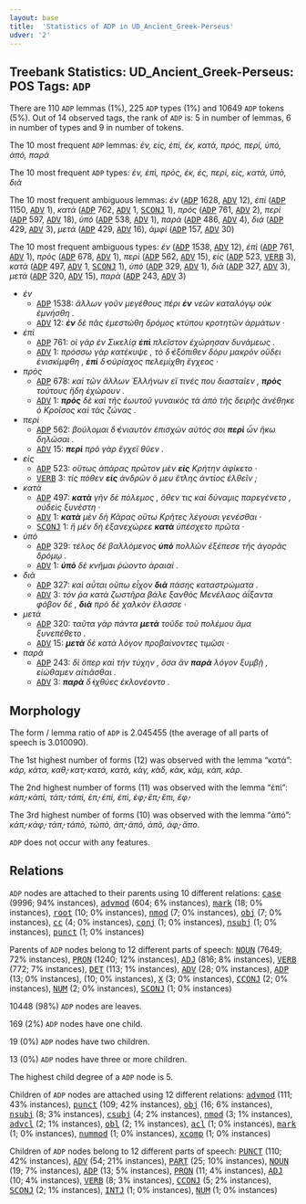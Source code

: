 ```yaml
---
layout: base
title:  'Statistics of ADP in UD_Ancient_Greek-Perseus'
udver: '2'
---
```


## Treebank Statistics: UD_Ancient_Greek-Perseus: POS Tags: `ADP`

There are 110 `ADP` lemmas (1%), 225 `ADP` types (1%) and 10649 `ADP` tokens (5%).
Out of 14 observed tags, the rank of `ADP` is: 5 in number of lemmas, 6 in number of types and 9 in number of tokens.

The 10 most frequent `ADP` lemmas: <em>ἐν, εἰς, ἐπί, ἐκ, κατά, πρός, περί, ὑπό, ἀπό, παρά</em>

The 10 most frequent `ADP` types:  <em>ἐν, ἐπὶ, πρὸς, ἐκ, ἐς, περὶ, εἰς, κατὰ, ὑπὸ, διὰ</em>

The 10 most frequent ambiguous lemmas: <em>ἐν</em> (<tt><a href="grc_perseus-pos-ADP.html">ADP</a></tt> 1628, <tt><a href="grc_perseus-pos-ADV.html">ADV</a></tt> 12), <em>ἐπί</em> (<tt><a href="grc_perseus-pos-ADP.html">ADP</a></tt> 1150, <tt><a href="grc_perseus-pos-ADV.html">ADV</a></tt> 1), <em>κατά</em> (<tt><a href="grc_perseus-pos-ADP.html">ADP</a></tt> 762, <tt><a href="grc_perseus-pos-ADV.html">ADV</a></tt> 1, <tt><a href="grc_perseus-pos-SCONJ.html">SCONJ</a></tt> 1), <em>πρός</em> (<tt><a href="grc_perseus-pos-ADP.html">ADP</a></tt> 761, <tt><a href="grc_perseus-pos-ADV.html">ADV</a></tt> 2), <em>περί</em> (<tt><a href="grc_perseus-pos-ADP.html">ADP</a></tt> 597, <tt><a href="grc_perseus-pos-ADV.html">ADV</a></tt> 18), <em>ὑπό</em> (<tt><a href="grc_perseus-pos-ADP.html">ADP</a></tt> 538, <tt><a href="grc_perseus-pos-ADV.html">ADV</a></tt> 1), <em>παρά</em> (<tt><a href="grc_perseus-pos-ADP.html">ADP</a></tt> 486, <tt><a href="grc_perseus-pos-ADV.html">ADV</a></tt> 4), <em>διά</em> (<tt><a href="grc_perseus-pos-ADP.html">ADP</a></tt> 429, <tt><a href="grc_perseus-pos-ADV.html">ADV</a></tt> 3), <em>μετά</em> (<tt><a href="grc_perseus-pos-ADP.html">ADP</a></tt> 429, <tt><a href="grc_perseus-pos-ADV.html">ADV</a></tt> 16), <em>ἀμφί</em> (<tt><a href="grc_perseus-pos-ADP.html">ADP</a></tt> 157, <tt><a href="grc_perseus-pos-ADV.html">ADV</a></tt> 30)

The 10 most frequent ambiguous types:  <em>ἐν</em> (<tt><a href="grc_perseus-pos-ADP.html">ADP</a></tt> 1538, <tt><a href="grc_perseus-pos-ADV.html">ADV</a></tt> 12), <em>ἐπὶ</em> (<tt><a href="grc_perseus-pos-ADP.html">ADP</a></tt> 761, <tt><a href="grc_perseus-pos-ADV.html">ADV</a></tt> 1), <em>πρὸς</em> (<tt><a href="grc_perseus-pos-ADP.html">ADP</a></tt> 678, <tt><a href="grc_perseus-pos-ADV.html">ADV</a></tt> 1), <em>περὶ</em> (<tt><a href="grc_perseus-pos-ADP.html">ADP</a></tt> 562, <tt><a href="grc_perseus-pos-ADV.html">ADV</a></tt> 15), <em>εἰς</em> (<tt><a href="grc_perseus-pos-ADP.html">ADP</a></tt> 523, <tt><a href="grc_perseus-pos-VERB.html">VERB</a></tt> 3), <em>κατὰ</em> (<tt><a href="grc_perseus-pos-ADP.html">ADP</a></tt> 497, <tt><a href="grc_perseus-pos-ADV.html">ADV</a></tt> 1, <tt><a href="grc_perseus-pos-SCONJ.html">SCONJ</a></tt> 1), <em>ὑπὸ</em> (<tt><a href="grc_perseus-pos-ADP.html">ADP</a></tt> 329, <tt><a href="grc_perseus-pos-ADV.html">ADV</a></tt> 1), <em>διὰ</em> (<tt><a href="grc_perseus-pos-ADP.html">ADP</a></tt> 327, <tt><a href="grc_perseus-pos-ADV.html">ADV</a></tt> 3), <em>μετὰ</em> (<tt><a href="grc_perseus-pos-ADP.html">ADP</a></tt> 320, <tt><a href="grc_perseus-pos-ADV.html">ADV</a></tt> 15), <em>παρὰ</em> (<tt><a href="grc_perseus-pos-ADP.html">ADP</a></tt> 243, <tt><a href="grc_perseus-pos-ADV.html">ADV</a></tt> 3)


* <em>ἐν</em>
  * <tt><a href="grc_perseus-pos-ADP.html">ADP</a></tt> 1538: <em>ἄλλων γοῦν μεγέθους πέρι <b>ἐν</b> νεῶν καταλόγῳ οὐκ ἐμνήσθη .</em>
  * <tt><a href="grc_perseus-pos-ADV.html">ADV</a></tt> 12: <em><b>ἐν</b> δὲ πᾶς ἐμεστώθη δρόμος κτύπου κροτητῶν ἁρμάτων ·</em>
* <em>ἐπὶ</em>
  * <tt><a href="grc_perseus-pos-ADP.html">ADP</a></tt> 761: <em>οἱ γὰρ ἐν Σικελίᾳ <b>ἐπὶ</b> πλεῖστον ἐχώρησαν δυνάμεως .</em>
  * <tt><a href="grc_perseus-pos-ADV.html">ADV</a></tt> 1: <em>πρόσσω γὰρ κατέκυψε , τὸ δ̓ ἐξόπιθεν δόρυ μακρὸν οὔδει ἐνισκίμφθη , <b>ἐπὶ</b> δ̓ οὐρίαχος πελεμίχθη ἔγχεος ·</em>
* <em>πρὸς</em>
  * <tt><a href="grc_perseus-pos-ADP.html">ADP</a></tt> 678: <em>καὶ τῶν ἄλλων Ἑλλήνων εἴ τινές που διασταῖεν , <b>πρὸς</b> τούτους ἤδη ἐχώρουν .</em>
  * <tt><a href="grc_perseus-pos-ADV.html">ADV</a></tt> 1: <em><b>πρὸς</b> δὲ καὶ τῆς ἑωυτοῦ γυναικὸς τὰ ἀπὸ τῆς δειρῆς ἀνέθηκε ὁ Κροῖσος καὶ τὰς ζώνας .</em>
* <em>περὶ</em>
  * <tt><a href="grc_perseus-pos-ADP.html">ADP</a></tt> 562: <em>βούλομαι δ̓ ἐνιαυτὸν ἐπισχὼν αὐτός σοι <b>περὶ</b> ὧν ἥκω δηλῶσαι .</em>
  * <tt><a href="grc_perseus-pos-ADV.html">ADV</a></tt> 15: <em><b>περὶ</b> πρὸ γὰρ ἔγχεϊ θῦεν .</em>
* <em>εἰς</em>
  * <tt><a href="grc_perseus-pos-ADP.html">ADP</a></tt> 523: <em>οὕτως ἀπάρας πρῶτον μὲν <b>εἰς</b> Κρήτην ἀφίκετο ·</em>
  * <tt><a href="grc_perseus-pos-VERB.html">VERB</a></tt> 3: <em>τίς πόθεν <b>εἰς</b> ἀνδρῶν ὅ μευ ἔτλης ἀντίος ἐλθεῖν ;</em>
* <em>κατὰ</em>
  * <tt><a href="grc_perseus-pos-ADP.html">ADP</a></tt> 497: <em><b>κατὰ</b> γῆν δὲ πόλεμος , ὅθεν τις καὶ δύναμις παρεγένετο , οὐδεὶς ξυνέστη ·</em>
  * <tt><a href="grc_perseus-pos-ADV.html">ADV</a></tt> 1: <em><b>κατὰ</b> μὲν δὴ Κᾶρας οὕτω Κρῆτες λέγουσι γενέσθαι ·</em>
  * <tt><a href="grc_perseus-pos-SCONJ.html">SCONJ</a></tt> 1: <em>ἣ μὲν δὴ ἐξανεχώρεε <b>κατὰ</b> ὑπέσχετο πρῶτα ·</em>
* <em>ὑπὸ</em>
  * <tt><a href="grc_perseus-pos-ADP.html">ADP</a></tt> 329: <em>τέλος δὲ βαλλόμενος <b>ὑπὸ</b> πολλῶν ἐξέπεσε τῆς ἀγορᾶς δρόμῳ .</em>
  * <tt><a href="grc_perseus-pos-ADV.html">ADV</a></tt> 1: <em><b>ὑπὸ</b> δὲ κνῆμαι ῥώοντο ἀραιαί .</em>
* <em>διὰ</em>
  * <tt><a href="grc_perseus-pos-ADP.html">ADP</a></tt> 327: <em>καὶ αὗται οὔπω εἶχον <b>διὰ</b> πάσης καταστρώματα .</em>
  * <tt><a href="grc_perseus-pos-ADV.html">ADV</a></tt> 3: <em>τόν ῥα κατὰ ζωστῆρα βάλε ξανθὸς Μενέλαος ἀΐξαντα φόβον δέ , <b>διὰ</b> πρὸ δὲ χαλκὸν ἔλασσε ·</em>
* <em>μετὰ</em>
  * <tt><a href="grc_perseus-pos-ADP.html">ADP</a></tt> 320: <em>ταῦτα γὰρ πάντα <b>μετὰ</b> τοῦδε τοῦ πολέμου ἅμα ξυνεπέθετο .</em>
  * <tt><a href="grc_perseus-pos-ADV.html">ADV</a></tt> 15: <em><b>μετὰ</b> δὲ κατὰ λόγον προβαίνοντες τιμῶσι ·</em>
* <em>παρὰ</em>
  * <tt><a href="grc_perseus-pos-ADP.html">ADP</a></tt> 243: <em>δἰ ὅπερ καὶ τὴν τύχην , ὅσα ἂν <b>παρὰ</b> λόγον ξυμβῇ , εἰώθαμεν αἰτιᾶσθαι .</em>
  * <tt><a href="grc_perseus-pos-ADV.html">ADV</a></tt> 3: <em><b>παρὰ</b> δ̓ ἰχθύες ἐκλονέοντο .</em>

## Morphology

The form / lemma ratio of `ADP` is 2.045455 (the average of all parts of speech is 3.010090).

The 1st highest number of forms (12) was observed with the lemma “κατά”: <em>κάρ, κάτα, καθ̓, κατ̓, κατά, κατὰ, κὰγ, κὰδ, κὰκ, κὰμ, κὰπ, κὰρ</em>.

The 2nd highest number of forms (11) was observed with the lemma “ἐπί”: <em>κἀπ̓, κἀπὶ, τἀπ̓, τἀπὶ, ἐπ̓, ἐπί, ἐπὶ, ἐφ̓, ἔπ̓, ἔπι, ἔφ̓</em>.

The 3rd highest number of forms (10) was observed with the lemma “ἀπό”: <em>κἀπ̓, κἀφ̓, τἀπ̓, τἀπὸ, τὠπὸ, ἀπ̓, ἀπό, ἀπὸ, ἀφ̓, ἄπο</em>.

`ADP` does not occur with any features.


## Relations

`ADP` nodes are attached to their parents using 10 different relations: <tt><a href="grc_perseus-dep-case.html">case</a></tt> (9996; 94% instances), <tt><a href="grc_perseus-dep-advmod.html">advmod</a></tt> (604; 6% instances), <tt><a href="grc_perseus-dep-mark.html">mark</a></tt> (18; 0% instances), <tt><a href="grc_perseus-dep-root.html">root</a></tt> (10; 0% instances), <tt><a href="grc_perseus-dep-nmod.html">nmod</a></tt> (7; 0% instances), <tt><a href="grc_perseus-dep-obj.html">obj</a></tt> (7; 0% instances), <tt><a href="grc_perseus-dep-cc.html">cc</a></tt> (4; 0% instances), <tt><a href="grc_perseus-dep-conj.html">conj</a></tt> (1; 0% instances), <tt><a href="grc_perseus-dep-nsubj.html">nsubj</a></tt> (1; 0% instances), <tt><a href="grc_perseus-dep-punct.html">punct</a></tt> (1; 0% instances)

Parents of `ADP` nodes belong to 12 different parts of speech: <tt><a href="grc_perseus-pos-NOUN.html">NOUN</a></tt> (7649; 72% instances), <tt><a href="grc_perseus-pos-PRON.html">PRON</a></tt> (1240; 12% instances), <tt><a href="grc_perseus-pos-ADJ.html">ADJ</a></tt> (816; 8% instances), <tt><a href="grc_perseus-pos-VERB.html">VERB</a></tt> (772; 7% instances), <tt><a href="grc_perseus-pos-DET.html">DET</a></tt> (113; 1% instances), <tt><a href="grc_perseus-pos-ADV.html">ADV</a></tt> (28; 0% instances), <tt><a href="grc_perseus-pos-ADP.html">ADP</a></tt> (13; 0% instances),  (10; 0% instances), <tt><a href="grc_perseus-pos-X.html">X</a></tt> (3; 0% instances), <tt><a href="grc_perseus-pos-CCONJ.html">CCONJ</a></tt> (2; 0% instances), <tt><a href="grc_perseus-pos-NUM.html">NUM</a></tt> (2; 0% instances), <tt><a href="grc_perseus-pos-SCONJ.html">SCONJ</a></tt> (1; 0% instances)

10448 (98%) `ADP` nodes are leaves.

169 (2%) `ADP` nodes have one child.

19 (0%) `ADP` nodes have two children.

13 (0%) `ADP` nodes have three or more children.

The highest child degree of a `ADP` node is 5.

Children of `ADP` nodes are attached using 12 different relations: <tt><a href="grc_perseus-dep-advmod.html">advmod</a></tt> (111; 43% instances), <tt><a href="grc_perseus-dep-punct.html">punct</a></tt> (109; 42% instances), <tt><a href="grc_perseus-dep-obj.html">obj</a></tt> (16; 6% instances), <tt><a href="grc_perseus-dep-nsubj.html">nsubj</a></tt> (8; 3% instances), <tt><a href="grc_perseus-dep-csubj.html">csubj</a></tt> (4; 2% instances), <tt><a href="grc_perseus-dep-nmod.html">nmod</a></tt> (3; 1% instances), <tt><a href="grc_perseus-dep-advcl.html">advcl</a></tt> (2; 1% instances), <tt><a href="grc_perseus-dep-obl.html">obl</a></tt> (2; 1% instances), <tt><a href="grc_perseus-dep-acl.html">acl</a></tt> (1; 0% instances), <tt><a href="grc_perseus-dep-mark.html">mark</a></tt> (1; 0% instances), <tt><a href="grc_perseus-dep-nummod.html">nummod</a></tt> (1; 0% instances), <tt><a href="grc_perseus-dep-xcomp.html">xcomp</a></tt> (1; 0% instances)

Children of `ADP` nodes belong to 12 different parts of speech: <tt><a href="grc_perseus-pos-PUNCT.html">PUNCT</a></tt> (110; 42% instances), <tt><a href="grc_perseus-pos-ADV.html">ADV</a></tt> (54; 21% instances), <tt><a href="grc_perseus-pos-PART.html">PART</a></tt> (25; 10% instances), <tt><a href="grc_perseus-pos-NOUN.html">NOUN</a></tt> (19; 7% instances), <tt><a href="grc_perseus-pos-ADP.html">ADP</a></tt> (13; 5% instances), <tt><a href="grc_perseus-pos-PRON.html">PRON</a></tt> (11; 4% instances), <tt><a href="grc_perseus-pos-ADJ.html">ADJ</a></tt> (10; 4% instances), <tt><a href="grc_perseus-pos-VERB.html">VERB</a></tt> (8; 3% instances), <tt><a href="grc_perseus-pos-CCONJ.html">CCONJ</a></tt> (5; 2% instances), <tt><a href="grc_perseus-pos-SCONJ.html">SCONJ</a></tt> (2; 1% instances), <tt><a href="grc_perseus-pos-INTJ.html">INTJ</a></tt> (1; 0% instances), <tt><a href="grc_perseus-pos-NUM.html">NUM</a></tt> (1; 0% instances)

